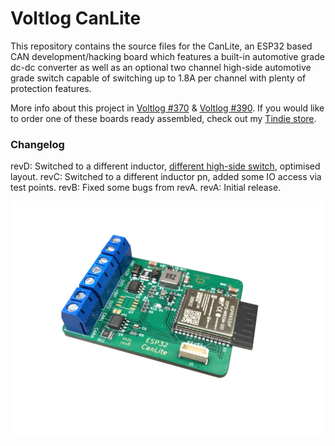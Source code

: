 # Voltlog CanLite
This repository contains the source files for the CanLite, an ESP32 based CAN development/hacking board which features a built-in automotive grade dc-dc converter as well as an optional two channel high-side automotive grade switch capable of switching up to 1.8A per channel with plenty of protection features.

More info about this project in [Voltlog #370](https://youtu.be/DLKQcw506ck) & [Voltlog #390](https://youtu.be/DLKQcw506ck).
If you would like to order one of these boards ready assembled, check out my [Tindie store](https://voltlog.com/y/canlite).

### Changelog
revD: Switched to a different inductor, [different high-side switch](https://www.infineon.com/dgdl/Infineon-BTS452T-DS-v01_01-EN.pdf?fileId=5546d4625a888733015aa9afaf0f35d1), optimised layout.
revC: Switched to a different inductor pn, added some IO access via test points.
revB: Fixed some bugs from revA.
revA: Initial release.

![Image of the assembled PCB](canlite.jpg)
